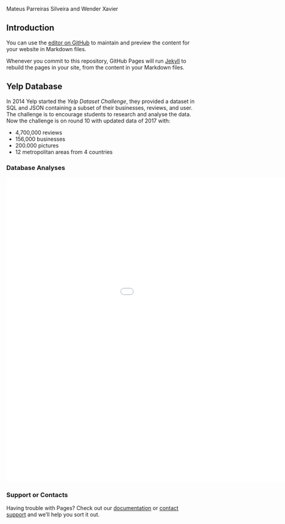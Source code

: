 Mateus Parreiras Silveira and Wender Xavier

## Introduction

You can use the [editor on GitHub](https://github.com/wenderxavier/Yelp-Dataset-Challenge-2017/edit/master/README.md) to maintain and preview the content for your website in Markdown files.

Whenever you commit to this repository, GitHub Pages will run [Jekyll](https://jekyllrb.com/) to rebuild the pages in your site, from the content in your Markdown files.

## Yelp Database

In 2014 Yelp started the _Yelp Dataset Challenge_, they provided a dataset in SQL and JSON containing a subset of their businesses, reviews, and user. The challenge is to encourage students to research and analyse the data. Now the challenge is on round 10 with updated data of 2017 with:
- 4,700,000 reviews
- 156,000 businesses
- 200.000 pictures
- 12 metropolitan areas from 4 countries

### Database Analyses


<iframe width="1200" height="800" frameborder="0" scrolling="no" src="//plot.ly/~wenderxavier/1.embed"></iframe>

### Support or Contacts

Having trouble with Pages? Check out our [documentation](https://help.github.com/categories/github-pages-basics/) or [contact support](https://github.com/contact) and we’ll help you sort it out.
